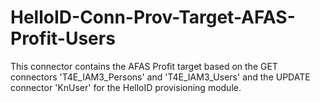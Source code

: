 # HelloID-Conn-Prov-Target-AFAS-Profit-Users
This connector contains the AFAS Profit target based on the GET connectors 'T4E_IAM3_Persons' and 'T4E_IAM3_Users' and the UPDATE connector 'KnUser' for the HelloID provisioning module.
